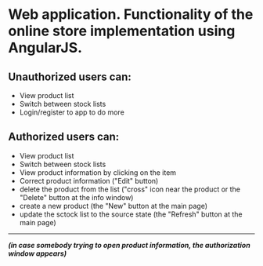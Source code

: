 # Web application. Functionality of the online store implementation using AngularJS.

## Unauthorized users can:
   * View product list
   * Switch between stock lists
   * Login/register to app to do more
 


## Authorized users can:
   * View product list
   * Switch between stock lists
   * View product information by clicking on the item
   * Correct product information ("Edit" button)
   * delete the product from the list ("cross" icon near the product or the "Delete" button at the info window)
   * create a new product (the "New" button at the main page)
   * update the sctock list to the source state (the "Refresh" button at the main page)

<hr>

***(in case somebody trying to open product information, the authorization window appears)***
